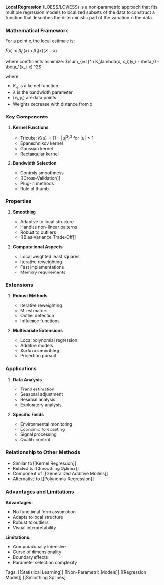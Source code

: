 **Local Regression** (LOESS/LOWESS) is a non-parametric approach that fits multiple regression models to localized subsets of the data to construct a function that describes the deterministic part of the variation in the data.

### Mathematical Framework
For a point x, the local estimate is:

$\hat{f}(x) = \hat{\beta}_0(x) + \hat{\beta}_1(x)(X-x)$

where coefficients minimize:
$\sum_{i=1}^n K_\lambda(x, x_i)(y_i - \beta_0 - \beta_1(x_i-x))^2$

where:
- $K_\lambda$ is a kernel function
- $\lambda$ is the bandwidth parameter
- $(x_i, y_i)$ are data points
- Weights decrease with distance from x

### Key Components
1. **Kernel Functions**
   - Tricube: $K(u) = (1-|u|^3)^3$ for $|u| \leq 1$
   - Epanechnikov kernel
   - Gaussian kernel
   - Rectangular kernel

2. **Bandwidth Selection**
   - Controls smoothness
   - [[Cross-Validation]]
   - Plug-in methods
   - Rule of thumb

### Properties
1. **Smoothing**
   - Adaptive to local structure
   - Handles non-linear patterns
   - Robust to outliers
   - [[Bias-Variance Trade-Off]]

2. **Computational Aspects**
   - Local weighted least squares
   - Iterative reweighting
   - Fast implementations
   - Memory requirements

### Extensions
1. **Robust Methods**
   - Iterative reweighting
   - M-estimators
   - Outlier detection
   - Influence functions

2. **Multivariate Extensions**
   - Local polynomial regression
   - Additive models
   - Surface smoothing
   - Projection pursuit

### Applications
1. **Data Analysis**
   - Trend estimation
   - Seasonal adjustment
   - Residual analysis
   - Exploratory analysis

2. **Specific Fields**
   - Environmental monitoring
   - Economic forecasting
   - Signal processing
   - Quality control

### Relationship to Other Methods
- Similar to [[Kernel Regression]]
- Related to [[Smoothing Splines]]
- Component of [[Generalized Additive Models]]
- Alternative to [[Polynomial Regression]]

### Advantages and Limitations
**Advantages:**
- No functional form assumption
- Adapts to local structure
- Robust to outliers
- Visual interpretability

**Limitations:**
- Computationally intensive
- Curse of dimensionality
- Boundary effects
- Parameter selection complexity

Tags:
[[Statistical Learning]]
[[Non-Parametric Models]]
[[Regression Model]]
[[Smoothing Splines]]

